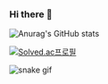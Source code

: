 ### Hi there 👋



<!--
**Jungeun-Park-kr/Jungeun-Park-kr** is a ✨ _special_ ✨ repository because its `README.md` (this file) appears on your GitHub profile.

Here are some ideas to get you started:

- 🔭 I’m currently working on ...
- 🌱 I’m currently learning ...
- 👯 I’m looking to collaborate on ...
- 🤔 I’m looking for help with ...
- 💬 Ask me about ...
- 📫 How to reach me: ...
- 😄 Pronouns: ...
- ⚡ Fun fact: ...
-->
![Anurag's GitHub stats](https://github-readme-stats.vercel.app/api?username=Jungeun-Park-kr&show_icons=true&theme=radical)


[![Solved.ac프로필](http://mazassumnida.wtf/api/v2/generate_badge?boj=pje8845)](https://solved.ac/pje8845)

![snake gif](https://github.com/Jungeun-Park-kr/Jungeun-Park-kr/blob/output/github-contribution-grid-snake.svg)

